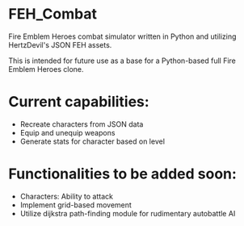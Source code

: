 # FEH_Combat
Fire Emblem Heroes combat simulator written in Python and utilizing HertzDevil's JSON FEH assets.

This is intended for future use as a base for a Python-based full Fire Emblem Heroes clone.

# Current capabilities:
- Recreate characters from JSON data
- Equip and unequip weapons
- Generate stats for character based on level

# Functionalities to be added soon:
- Characters: Ability to attack
- Implement grid-based movement
- Utilize dijkstra path-finding module for rudimentary autobattle AI
